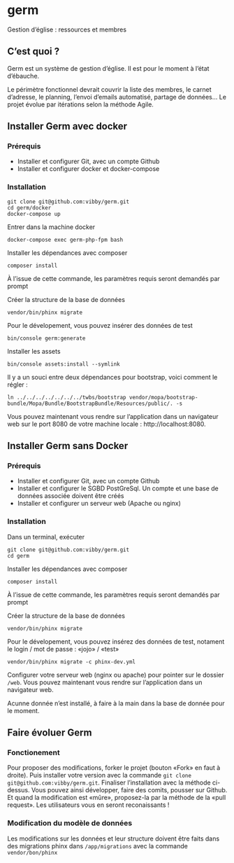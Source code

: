 # germ
Gestion d’église : ressources et membres

## C’est quoi ?

Germ est un système de gestion d’église. Il est pour le moment à l’état d’ébauche.

Le périmètre fonctionnel devrait couvrir la liste des membres, le carnet d’adresse, le planning, l’envoi d’emails automatisé, partage de données… Le projet évolue par itérations selon la méthode Agile.
## Installer Germ avec docker

### Prérequis

- Installer et configurer Git, avec un compte Github
- Installer et configurer docker et docker-compose

### Installation

```
git clone git@github.com:vibby/germ.git
cd germ/docker
docker-compose up
```
Entrer dans la machine docker
```
docker-compose exec germ-php-fpm bash
```

Installer les dépendances avec composer
```
composer install
```
À l’issue de cette commande, les paramètres requis seront demandés par prompt

Créer la structure de la base de données
```
vendor/bin/phinx migrate
```

Pour le dévelopement, vous pouvez insérer des données de test
```
bin/console germ:generate 
```

Installer les assets
```
bin/console assets:install --symlink
```

Il y a un souci entre deux dépendances pour bootstrap, voici comment le régler :

```
ln ../../../../../../../twbs/bootstrap vendor/mopa/bootstrap-bundle/Mopa/Bundle/BootstrapBundle/Resources/public/. -s
```

Vous pouvez maintenant vous rendre sur l’application dans un navigateur web sur le port 8080 de votre machine locale : http://localhost:8080.



## Installer Germ sans Docker

### Prérequis

- Installer et configurer Git, avec un compte Github
- Installer et configurer le SGBD PostGreSql. Un compte et une base de données associée doivent être créés
- Installer et configurer un serveur web (Apache ou nginx)

### Installation

Dans un terminal, exécuter

```
git clone git@github.com:vibby/germ.git
cd germ
```

Installer les dépendances avec composer
```
composer install
```
À l’issue de cette commande, les paramètres requis seront demandés par prompt

Créer la structure de la base de données
```
vendor/bin/phinx migrate
```

Pour le dévelopement, vous pouvez insérez des données de test, notament le login / mot de passe : «jojo» / «test»
```
vendor/bin/phinx migrate -c phinx-dev.yml
```

Configurer votre serveur web (nginx ou apache) pour pointer sur le dossier ``/web``.
Vous pouvez maintenant vous rendre sur l’application dans un navigateur web.

Acunne donnée n’est installé, à faire à la main dans la base de donnée pour le moment.


## Faire évoluer Germ

### Fonctionement

Pour proposer des modifications, forker le projet (bouton «Fork» en faut à droite). Puis installer votre version avec la commande ``git clone git@github.com:vibby/germ.git``. Finaliser l’installation avec la méthode ci-dessus. Vous pouvez ainsi développer, faire des comits, pousser sur Github. Et quand la modification est «mûre», proposez-la par la méthode de la «pull request». Les utilisateurs vous en seront reconaissants !

### Modification du modèle de données

Les modifications sur les données et leur structure doivent être faits dans des migrations phinx dans ``/app/migrations`` avec la commande ``vendor/bon/phinx``

